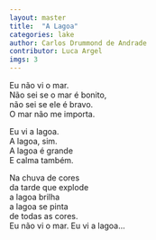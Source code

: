 ```yaml
---
layout: master
title:  "A Lagoa"
categories: lake
author: Carlos Drummond de Andrade
contributor: Luca Argel
imgs: 3
---
```


Eu não vi o mar.  
Não sei se o mar é bonito,  
não sei se ele é bravo.  
O mar não me importa.  
  
Eu vi a lagoa.  
A lagoa, sim.  
A lagoa é grande  
E calma também.  
  
Na chuva de cores  
da tarde que explode  
a lagoa brilha  
a lagoa se pinta  
de todas as cores.  
Eu não vi o mar. Eu vi a lagoa...  
